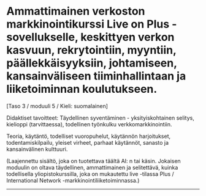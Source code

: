 # Ammattimainen verkoston markkinointikurssi Live on Plus -sovellukselle, keskittyen verkon kasvuun, rekrytointiin, myyntiin, päällekkäisyyksiin, johtamiseen, kansainväliseen tiiminhallintaan ja liiketoiminnan koulutukseen.


[Taso 3 / moduuli 5 / Kieli: suomalainen]

Didaktiset tavoitteet: Täydellinen syventäminen - yksityiskohtainen selitys, kielioppi (tarvittaessa), todellinen työnkulku verkkomarkkinointiin.

Teoria, käytäntö, todelliset vuoropuhelut, käytännön harjoitukset, todentamiskilpailu, yleiset virheet, parhaat käytännöt, sanasto ja kansainvälinen kulttuuri.


(Laajennettu sisältö, joka on tuotettava täältä AI: n tai käsin. Jokaisen moduulin on oltava täydellinen, ammattimainen ja selitettävä, kuinka todellisella yliopistokurssilla, joka on mukautettu live -tilassa Plus / International Network -markkinointiliiketoiminnassa.)

---